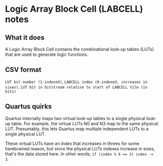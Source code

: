 # Logic Array Block Cell (LABCELL) notes

## What it does
A Logic Array Block Cell contains the combinational look-up tables (LUTs) that are used to generate logic functions.

## CSV format
`LUT bit number (1-indexed)`, `LABCELL index (0-indexed, increases in sixes)`, `LUT bit in bitstream relative to start of LABCELL tile (in bits)`

## Quartus quirks
Quartus internally maps two virtual look-up tables to a single physical look-up table. For example, the virtual LUTs N0 and N3 map to the same physical LUT. Presumably, this lets Quartus map multiple independent LUTs to a single physical LUT.

These virtual LUTs have an index that increases in threes for some harebrained reason, but since the physical LUTs indexes increase in sixes, that's the data stored here. In other words, `if (index % 6 == 3) index -= 3`.
